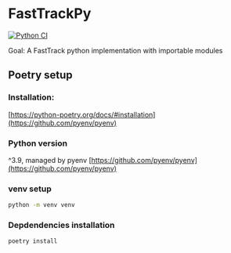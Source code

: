 # FastTrackPy
[![Python CI](https://github.com/JoFrhwld/fasttrackpy/actions/workflows/test-and-run.yml/badge.svg)](https://github.com/JoFrhwld/fasttrackpy/actions/workflows/test-and-run.yml)

Goal: A FastTrack python implementation with importable modules

## Poetry setup

### Installation: 

[https://python-poetry.org/docs/#installation](https://github.com/pyenv/pyenv)

### Python version

^3.9, managed by pyenv [https://github.com/pyenv/pyenv](https://github.com/pyenv/pyenv)

### venv setup

```bash
python -m venv venv
```

### Depdendencies installation

```bash
poetry install
```
